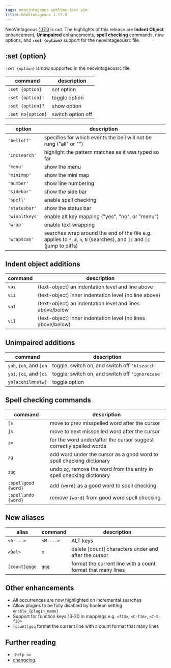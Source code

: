 ```yaml
---
tags: neovintageous sublime-text vim
title: NeoVintageous 1.17.0
---
```


NeoVintageous [1.17.0](https://github.com/NeoVintageous/NeoVintageous/releases/tag/1.17.0) is out. The highlights of this release are **Indent Object** enhancement, **Unimpaired** enhancements, **spell checking** commands, new options, and **`:set {option}`** support for the neovintageousrc file.

## :set {option}

`:set {option}` is now supported in the neovintageousrc file.

command | description
------- | -----------
`:set {option}` | set option
`:set {option}!` | toggle option
`:set {option}?` | show option
`:set no{option}` | switch option off

option | description
------ | -----------
`'belloff'` | specifies for which events the bell will not be rung ("all" or "")
`'incsearch'` | highlight the pattern matches as it was typed so far
`'menu'` | show the menu
`'minimap'` | show the mini map
`'number'` | show line numbering
`'sidebar'` | show the side bar
`'spell'` | enable spell checking
`'statusbar'` | show the status bar
`'winaltkeys'` | enable alt key mapping ("yes", "no", or "menu")
`'wrap'` | enable text wrapping
`'wrapscan'` | searches wrap around the end of the file e.g. applies to `*`, `#`, `n`, `N` (searches), and `]c` and `[c` (jump to diffs)

## Indent object additions

command | description
------- | -----------
`vai` | (text-object) an indentation level and line above
`vii` | (text-object) inner indentation level (no line above)
`vaI` | (text-object) an indentation level and lines above/below
`viI` | (text-object) inner indentation level (no lines above/below)

## Unimpaired additions

command | description
------- | -----------
`yoh`, `[oh`, and `]oh` | toggle, switch on, and switch off `'hlsearch'`
`yoi`, `[oi`, and `]oi` | toggle, switch on, and switch off `'ignorecase'`
`yo[acehilmnstw]` | toggle option

## Spell checking commands

command | description
------- | -----------
`[s` | move to prev misspelled word after the cursor
`]s` | move to next misspelled word after the cursor
`z=` | for the word under/after the cursor suggest correctly spelled words
`zg` | add word under the cursor as a good word to spell checking dictionary
`zug` | undo `zg`, remove the word from the entry in spell checking dictionary
`:spellgood {word}` | add `{word}` as a good word to spell checking
`:spellundo {word}` | remove `{word}` from good word spell checking

## New aliases

alias | command | description
----- | ------- | -----------
`<A-...>` | `<M-...>` | ALT keys
`<Del>` | `x` | delete \[count\] characters under and after the cursor
`[count]gqgq` | `gqq` | format the current line with a count format that many lines

## Other enhancements

* All occurrences are now highlighted on incremental searches
* Allow plugins to be fully disabled by boolean setting `enable_{plugin_name}`
* Support for function keys 13-20 in mappings e.g. `<f13>`, `<C-f16>`, `<C-S-f20>`
* `[count]gqq` format the current line with a count format that many lines

## Further reading

* `:help nv`
* [changelog](https://github.com/NeoVintageous/NeoVintageous/blob/master/CHANGELOG.md#1170---2019-07-11).
